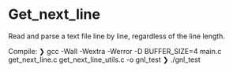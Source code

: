 # Get_next_line
Read and parse a text file line by line, regardless of the line length.

Compile:
❯ gcc -Wall -Wextra -Werror -D BUFFER_SIZE=4 main.c get_next_line.c get_next_line_utils.c -o gnl_test
❯ ./gnl_test
